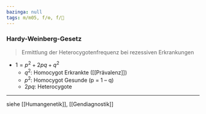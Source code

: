 ```yaml
---
bazinga: null
tags: m/m05, f/⚙️, f/🧬
---
```

### Hardy-Weinberg-Gesetz
> Ermittlung der Heterocygotenfrequenz bei rezessiven Erkrankungen
- $1 = p^{2} + 2pq + q^{2}$
	- $q^{2}$: Homocygot Erkrankte ([[Prävalenz]])
	- $p^{2}$: Homocygot Gesunde (p = 1 – q)
	- $2pq$: Heterocygote

---
siehe [[Humangenetik]], [[Gendiagnostik]]